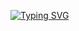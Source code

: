[![Typing SVG](https://readme-typing-svg.demolab.com?font=Fira+Code&pause=1000&color=F7F7F7&width=435&lines=Ol%C3%A1!+Eu+sou+o+Guilherme+Sousa!+%F0%9F%91%BB%F0%9F%96%90%F0%9F%8F%BC)](https://git.io/typing-svg)
